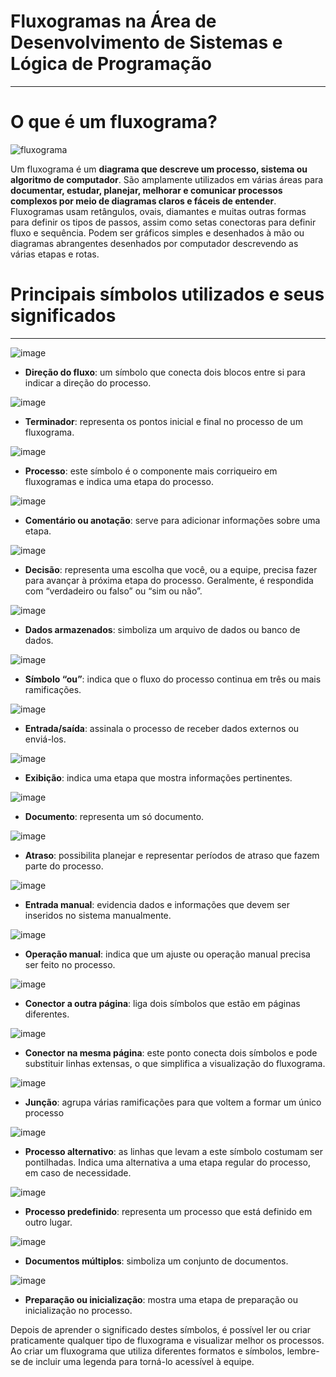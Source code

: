 # Fluxogramas na Área de Desenvolvimento de Sistemas e Lógica de Programação
---

# O que é um fluxograma?

![fluxograma](https://zeev.it/wp-content/uploads/2023/11/exemplo-de-fluxograma-de-processo-produtivo-1-1024x576.jpg.webp)

Um fluxograma é um **diagrama que descreve um processo, sistema ou algoritmo de computador**. São amplamente utilizados em várias áreas para **documentar, estudar, planejar, melhorar e comunicar processos complexos por meio de diagramas claros e fáceis de entender**. Fluxogramas usam retângulos, ovais, diamantes e muitas outras formas para definir os tipos de passos, assim como setas conectoras para definir fluxo e sequência. Podem ser gráficos simples e desenhados à mão ou diagramas abrangentes desenhados por computador descrevendo as várias etapas e rotas.

# Principais símbolos utilizados e seus significados
---

![image](https://github.com/user-attachments/assets/08353ebd-ada6-4446-86a8-c7265078e48a)

- **Direção do fluxo**: um símbolo que conecta dois blocos entre si para indicar a direção do processo.

![image](https://github.com/user-attachments/assets/de2aab4c-04d8-4c42-bb7a-38010d8b3b73)

- **Terminador**: representa os pontos inicial e final no processo de um fluxograma.

![image](https://github.com/user-attachments/assets/968d00a5-6956-4624-83ad-bb7b77e9f6ac)

- **Processo**: este símbolo é o componente mais corriqueiro em fluxogramas e indica uma etapa do processo.

![image](https://github.com/user-attachments/assets/ca63253a-735a-462e-b70b-5b3a2618d341)

- **Comentário ou anotação**: serve para adicionar informações sobre uma etapa.

![image](https://github.com/user-attachments/assets/22cef7d7-c391-42e0-aa3f-30d128ae1717)

- **Decisão**: representa uma escolha que você, ou a equipe, precisa fazer para avançar à próxima etapa do processo. Geralmente, é respondida com “verdadeiro ou falso” ou “sim ou não”.

![image](https://github.com/user-attachments/assets/b2896d09-2c40-447d-bb8f-d4d43d125b3a)

- **Dados armazenados**: simboliza um arquivo de dados ou banco de dados.

![image](https://github.com/user-attachments/assets/aa8bd929-5fe1-4293-958d-70dac4513d38)

- **Símbolo “ou”**: indica que o fluxo do processo continua em três ou mais ramificações.

![image](https://github.com/user-attachments/assets/9b3a2c7c-bc2f-4c06-aa17-b9c01d93e20b)

- **Entrada/saída**: assinala o processo de receber dados externos ou enviá-los.

![image](https://github.com/user-attachments/assets/510554f5-5a99-4d9a-87ed-a18068e134b9)

- **Exibição**: indica uma etapa que mostra informações pertinentes.

![image](https://github.com/user-attachments/assets/245e162e-30b6-4280-81ed-e7bbd5e35c06)

- **Documento**: representa um só documento.

![image](https://github.com/user-attachments/assets/29ce5823-40e0-4517-868b-ed6700c72fcd)

- **Atraso**: possibilita planejar e representar períodos de atraso que fazem parte do processo.

![image](https://github.com/user-attachments/assets/02975213-1cb2-45fe-a482-24a109749125)

- **Entrada manual**: evidencia dados e informações que devem ser inseridos no sistema manualmente.


![image](https://github.com/user-attachments/assets/09504c7e-78c5-495e-95b3-fdc9b98da1fa)

- **Operação manual**: indica que um ajuste ou operação manual precisa ser feito no processo.


![image](https://github.com/user-attachments/assets/1326bc03-4525-4093-bb9f-c232b11fcd15)

- **Conector a outra página**: liga dois símbolos que estão em páginas diferentes.


![image](https://github.com/user-attachments/assets/9b8f6632-0b2b-4a53-9f02-3a5834f31dd3)

- **Conector na mesma página**: este ponto conecta dois símbolos e pode substituir linhas extensas, o que simplifica a visualização do fluxograma.


![image](https://github.com/user-attachments/assets/41b9d9e2-2eaf-491e-aa56-e8385d7139f5)

- **Junção**: agrupa várias ramificações para que voltem a formar um único processo


![image](https://github.com/user-attachments/assets/05e979fe-b6a4-4682-8ee4-994928397a45)

- **Processo alternativo**: as linhas que levam a este símbolo costumam ser pontilhadas. Indica uma alternativa a uma etapa regular do processo, em caso de necessidade.


![image](https://github.com/user-attachments/assets/bf3e9cd5-d4fc-408e-b8b6-53d177a5b17b)

- **Processo predefinido**: representa um processo que está definido em outro lugar.


![image](https://github.com/user-attachments/assets/9fcef988-017b-42d6-9419-b6ddf7e6d498)

- **Documentos múltiplos**: simboliza um conjunto de documentos.


![image](https://github.com/user-attachments/assets/754e0f4b-8d54-42f9-b2ad-ef4b35999f28)

- **Preparação ou inicialização**: mostra uma etapa de preparação ou inicialização no processo.

Depois de aprender o significado destes símbolos, é possível ler ou criar praticamente qualquer tipo de fluxograma e visualizar melhor os processos. Ao criar um fluxograma que utiliza diferentes formatos e símbolos, lembre-se de incluir uma legenda para torná-lo acessível à equipe.












